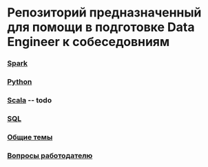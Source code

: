 # Репозиторий предназначенный для помощи в подготовке Data Engineer к собеседовниям
### [Spark](https://github.com/Binary-hedgehog/-DataEngineer/blob/main/Spark.md)
### [Python](https://github.com/Binary-hedgehog/-DataEngineer/blob/main/Python.md)
### [Scala](https://github.com/Binary-hedgehog/-DataEngineer/blob/main/Scala.md)  -- todo
### [SQL](https://github.com/Binary-hedgehog/-DataEngineer/blob/main/SQL.md)
### [Общие темы](https://github.com/Binary-hedgehog/-DataEngineer/blob/main/Common.md)
### [Вопросы работодателю](https://github.com/Binary-hedgehog/-DataEngineer/blob/main/Questions%20for%20employer.md)
